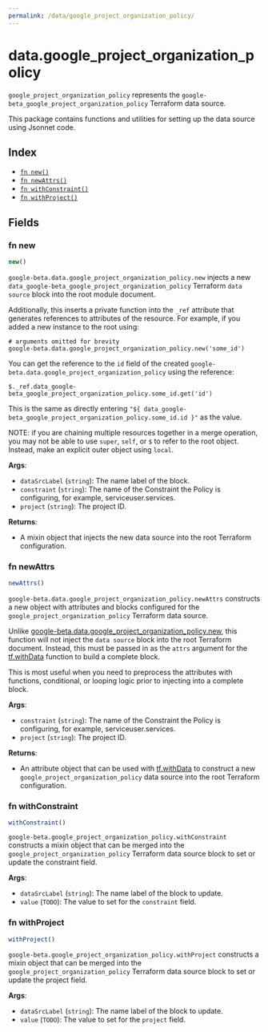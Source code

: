 ```yaml
---
permalink: /data/google_project_organization_policy/
---
```


# data.google_project_organization_policy

`google_project_organization_policy` represents the `google-beta_google_project_organization_policy` Terraform data source.



This package contains functions and utilities for setting up the data source using Jsonnet code.


## Index

* [`fn new()`](#fn-new)
* [`fn newAttrs()`](#fn-newattrs)
* [`fn withConstraint()`](#fn-withconstraint)
* [`fn withProject()`](#fn-withproject)

## Fields

### fn new

```ts
new()
```


`google-beta.data.google_project_organization_policy.new` injects a new `data_google-beta_google_project_organization_policy` Terraform `data source`
block into the root module document.

Additionally, this inserts a private function into the `_ref` attribute that generates references to attributes of the
resource. For example, if you added a new instance to the root using:

    # arguments omitted for brevity
    google-beta.data.google_project_organization_policy.new('some_id')

You can get the reference to the `id` field of the created `google-beta.data.google_project_organization_policy` using the reference:

    $._ref.data_google-beta_google_project_organization_policy.some_id.get('id')

This is the same as directly entering `"${ data_google-beta_google_project_organization_policy.some_id.id }"` as the value.

NOTE: if you are chaining multiple resources together in a merge operation, you may not be able to use `super`, `self`,
or `$` to refer to the root object. Instead, make an explicit outer object using `local`.

**Args**:
  - `dataSrcLabel` (`string`): The name label of the block.
  - `constraint` (`string`): The name of the Constraint the Policy is configuring, for example, serviceuser.services.
  - `project` (`string`): The project ID.

**Returns**:
- A mixin object that injects the new data source into the root Terraform configuration.


### fn newAttrs

```ts
newAttrs()
```


`google-beta.data.google_project_organization_policy.newAttrs` constructs a new object with attributes and blocks configured for the `google_project_organization_policy`
Terraform data source.

Unlike [google-beta.data.google_project_organization_policy.new](#fn-googleprojectorganizationpolicynew), this function will not inject the `data source`
block into the root Terraform document. Instead, this must be passed in as the `attrs` argument for the
[tf.withData](https://github.com/tf-libsonnet/core/tree/main/docs#fn-withdata) function to build a complete block.

This is most useful when you need to preprocess the attributes with functions, conditional, or looping logic prior to
injecting into a complete block.

**Args**:
  - `constraint` (`string`): The name of the Constraint the Policy is configuring, for example, serviceuser.services.
  - `project` (`string`): The project ID.

**Returns**:
  - An attribute object that can be used with [tf.withData](https://github.com/tf-libsonnet/core/tree/main/docs#fn-withdata) to construct a new `google_project_organization_policy` data source into the root Terraform configuration.


### fn withConstraint

```ts
withConstraint()
```

`google-beta.google_project_organization_policy.withConstraint` constructs a mixin object that can be merged into the `google_project_organization_policy`
Terraform data source block to set or update the constraint field.



**Args**:
  - `dataSrcLabel` (`string`): The name label of the block to update.
  - `value` (`TODO`): The value to set for the `constraint` field.


### fn withProject

```ts
withProject()
```

`google-beta.google_project_organization_policy.withProject` constructs a mixin object that can be merged into the `google_project_organization_policy`
Terraform data source block to set or update the project field.



**Args**:
  - `dataSrcLabel` (`string`): The name label of the block to update.
  - `value` (`TODO`): The value to set for the `project` field.
